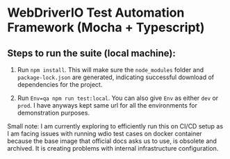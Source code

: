 # WebDriverIO Test Automation Framework (Mocha + Typescript)

## Steps to run the suite (local machine):

1. Run `npm install`. This will make sure the `node_modules` folder and `package-lock.json` are generated, indicating successful download of dependencies for the project.

2. Run `Env=qa npm run test:local`. You can also give `Env` as either `dev` or `prod`. I have anyways kept same url for all the environments for demonstration purposes.

Small note: I am currently exploring to efficiently run this on CI/CD setup as I am facing issues with running wdio test cases on docker container because the base image that official docs asks us to use, is obsolete and archived. It is creating problems with internal infrastructure configuration.


